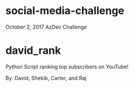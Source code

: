 # social-media-challenge
October 2, 2017 AzDev Challenge

# david_rank

Python Script ranking top subscribers on YouTube!


By: David, Shekib, Carter, and Raj
